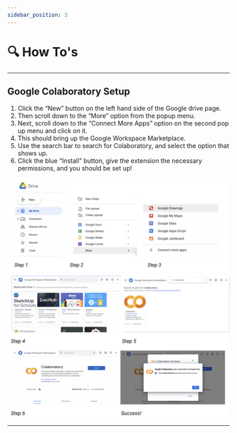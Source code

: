 ```yaml
---
sidebar_position: 3
---
```


# 🔍 How To's

---

## Google Colaboratory Setup

1. Click the “New” button on the left hand side of the Google drive page.
2. Then scroll down to the “More” option from the popup menu.
3. Next, scroll down to the “Connect More Apps” option on the second pop up menu
and click on it.
4. This should bring up the Google Workspace Marketplace.
5. Use the search bar to search for Colaboratory, and select the option that shows
up.
6. Click the blue “Install” button, give the extension the necessary permissions, and
you should be set up!

![Google Colab Setup](../../static/img/googlecolabsetup.png)
![Google Colab Setup Cont.](../../static/img/googlecolabsetup2.png)

---
